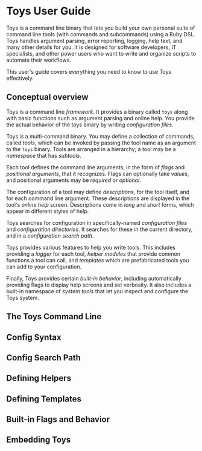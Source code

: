 # Toys User Guide

Toys is a command line binary that lets you build your own personal suite of
command line tools (with commands and subcommands) using a Ruby DSL. Toys
handles argument parsing, error reporting, logging, help text, and many other
details for you. It is designed for software developers, IT specialists, and
other power users who want to write and organize scripts to automate their
workflows.

This user's guide covers everything you need to know to use Toys effectively.

## Conceptual overview

Toys is a command line *framework*. It provides a binary called `toys` along
with basic functions such as argument parsing and online help. You provide the
actual behavior of the toys binary by writing *configuration files*.

Toys is a multi-command binary. You may define a collection of commands, called
*tools*, which can be invoked by passing the tool name as an argument to the
`toys` binary. Tools are arranged in a hierarchy; a tool may be a *namespace*
that has *subtools*.

Each tool defines the command line arguments, in the form of *flags* and
*positional arguments*, that it recognizes. Flags can optionally take *values*,
and positional arguments may be *required* or *optional*.

The configuration of a tool may define *descriptions*, for the tool itself, and
for each command line argument. These descriptions are displayed in the tool's
*online help* screen. Descriptions come in *long* and *short* forms, which
appear in different styles of help.

Toys searches for configuration in specifically-named *configuration files* and
*configuration directories*. It searches for these in the current directory,
and in a *configuration search path*.

Toys provides various features to help you write tools. This includes providing
a *logger* for each tool, *helper modules* that provide common functions a tool
can call, and *templates* which are prefabricated tools you can add to your
configuration.

Finally, Toys provides certain *built-in behavior*, including automatically
providing flags to display help screens and set verbosity. It also includes a
built-in namespace of *system tools* that let you inspect and configure the
Toys system.

## The Toys Command Line

## Config Syntax

## Config Search Path

## Defining Helpers

## Defining Templates

## Built-in Flags and Behavior

## Embedding Toys
